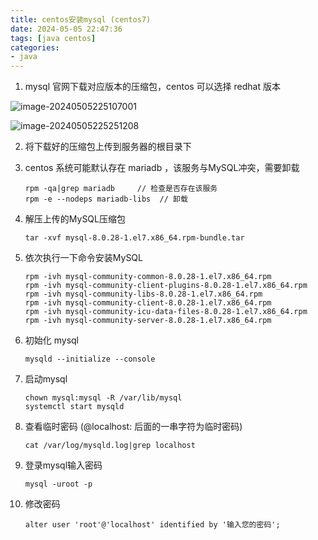 ```yaml
---
title: centos安装mysql (centos7)
date: 2024-05-05 22:47:36
tags: [java centos]
categories:
- java
---
```


1. mysql 官网下载对应版本的压缩包，centos 可以选择 redhat 版本

![image-20240505225107001](http://img.zesion.top/picture/image-20240505225107001.png)

![image-20240505225251208](http://img.zesion.top/picture/image-20240505225251208.png)

2. 将下载好的压缩包上传到服务器的根目录下

3. centos 系统可能默认存在 mariadb ，该服务与MySQL冲突，需要卸载

   ```
   rpm -qa|grep mariadb		// 检查是否存在该服务
   rpm -e --nodeps mariadb-libs  // 卸载
   ```

4. 解压上传的MySQL压缩包

   ```
   tar -xvf mysql-8.0.28-1.el7.x86_64.rpm-bundle.tar
   ```

5. 依次执行一下命令安装MySQL

   ```
   rpm -ivh mysql-community-common-8.0.28-1.el7.x86_64.rpm
   rpm -ivh mysql-community-client-plugins-8.0.28-1.el7.x86_64.rpm
   rpm -ivh mysql-community-libs-8.0.28-1.el7.x86_64.rpm
   rpm -ivh mysql-community-client-8.0.28-1.el7.x86_64.rpm
   rpm -ivh mysql-community-icu-data-files-8.0.28-1.el7.x86_64.rpm
   rpm -ivh mysql-community-server-8.0.28-1.el7.x86_64.rpm
   ```

6. 初始化 mysql

   ```
   mysqld --initialize --console
   ```

7. 启动mysql

   ```
   chown mysql:mysql -R /var/lib/mysql
   systemctl start mysqld
   ```

8. 查看临时密码 (@localhost: 后面的一串字符为临时密码) 

   ```
   cat /var/log/mysqld.log|grep localhost
   ```

9. 登录mysql输入密码

   ```
   mysql -uroot -p
   ```

10. 修改密码

    ```
    alter user 'root'@'localhost' identified by '输入您的密码';
    ```